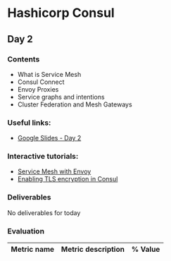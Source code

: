 # Hashicorp Consul
## Day 2

### Contents
- What is Service Mesh
- Consul Connect
- Envoy Proxies
- Service graphs and intentions
- Cluster Federation and Mesh Gateways

### Useful links:
- [Google Slides - Day 2](https://docs.google.com/presentation/d/1rqxhgnCgEvkD9ZXOvRT55ggTB00w3H6dSL9YeATu-R4/edit?usp=sharing)

### Interactive tutorials:
- [Service Mesh with Envoy](https://learn.hashicorp.com/tutorials/consul/service-mesh-with-envoy-proxy)
- [Enabling TLS encryption in Consul](https://learn.hashicorp.com/tutorials/consul/tls-encryption-secure)

### Deliverables

No deliverables for today


### Evaluation

| Metric name        | Metric description                                | % Value |
|:------------------ |:--------------------------------------------------|:--:|



